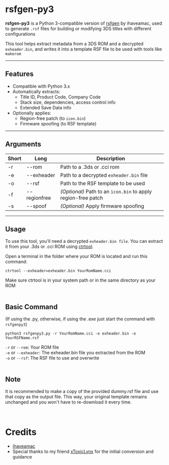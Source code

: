 # rsfgen-py3
**rsfgen-py3** is a Python 3-compatible version of [rsfgen](https://github.com/ihaveamac/3DS-rom-tools/blob/master/rsfgen/rsfgen.py) by ihaveamac, used to generate `.rsf` files for building or modifying 3DS titles with different configurations

This tool helps extract metadata from a 3DS ROM and a decrypted `exheader.bin`, and writes it into a template RSF file to be used with tools like `makerom`

---

## Features

- Compatible with Python 3.x
- Automatically extracts:
  - Title ID, Product Code, Company Code
  - Stack size, dependencies, access control info
  - Extended Save Data info
- Optionally applies:
  - Region-free patch (to `icon.bin`)
  - Firmware spoofing (to RSF template)

---

## Arguments
|Short|Long|Description|
| --- | --- | --- |
| -r | --rom | Path to a .3ds or .cci rom |
| -e | --exheader | Path to a decrypted `exheader.bin` file |
| -o | --rsf | Path to the RSF template to be used |
| -f | --regionfree | *(Optional)* Path to an `ìcon.bin` to apply region-free patch |
| -s | --spoof | *(Optional)* Apply firmware spoofing |

---

## Usage
To use this tool, you'll need a decrypted `exheader.bin file`. You can extract it from your .3ds or .cci ROM using [ctrtool](https://github.com/3DSGuy/Project_CTR?tab=readme-ov-file).

Open a terminal in the folder where your ROM is located and run this command:
```
ctrtool --exheader=exheader.bin YourRomName.cci
```
Make sure ctrtool is in your system path or in the same directory as your ROM
<br>
<br>
## Basic Command
(If using the .py, otherwise, if using the .exe just start the command with `rsfgenpy3`)
```
python3 rsfgenpy3.py -r YourRomName.cci -e exheader.bin -o YourRSFName.rsf
```
`-r` or `--rom`: Your ROM file <br>
`-e` or `--exheader`: The exheader.bin file you extracted from the ROM <br>
`-o` or `--rsf`: The RSF file to use and overwrite <br>
<br>
## Note
It is recommended to make a copy of the provided dummy.rsf file and use that copy as the output file. This way, your original template remains unchanged and you won't have to re-download it every time.

<br>

# Credits
- [ihaveamac](https://github.com/ihaveamac)
- Special thanks to my friend [xToxicLynx](https://github.com/xToxicLynx) for the initial conversion and guidance
